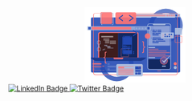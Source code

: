 <div id="header" align="center">
  <img src="assets/swift-ui-icon.png" width="200"/>
</div>

<div id="badges">
  <a href="https://www.linkedin.com/in/juanfranciscodoradotorres">
    <img src="https://img.shields.io/badge/-LinkedIn-blue?style=for-the-badge&logo=LinkedIn" alt="LinkedIn Badge"/>
  </a>
  <a href="https://twitter.com/jfdoradotr">
    <img src="https://img.shields.io/badge/-Twitter-blue?style=for-the-badge&logo=Twitter" alt="Twitter Badge"/>
  </a>
</div>
